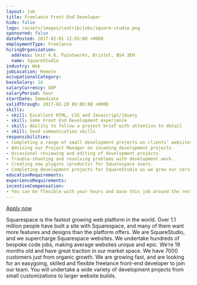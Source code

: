 ```yaml
---
layout: job
title: Freelance Front End Developer
hide: false
logo: /assets/images/contrib/jobs/square-studio.png
sponsored: false
datePosted: 2017-02-01 12:55:00 +0000
employmentType: Freelance
hiringOrganization:
  address: Unit 4.6, Paintworks, Bristol, BS4 3EH
  name: SquareStudio
industry: Web
jobLocation: Remote
occupationalCategory:
baseSalary: 14
salaryCurrency: GBP
salaryPeriod: hour
startDate: Immediate
validThrough: 2017-02-28 09:00:00 +0000
skills:
- skill: Excellent HTML, CSS and Javascript/jQuery
- skill: Some Front End Development experience
- skill: Ability to follow a project brief with attention to detail
- skill: Good communication skills
responsibilities:
- Completing a range of small development projects on clients’ websites.
- Advising our Project Manager on incoming development projects.
- Occasional reviewing and editing of development projects.
- Trouble-shooting and resolving problems with development work.
- Creating new plugins (products) for Squarespace users.
- Completing development projects for SquareStudio as we grow our service offering, enhance our store, and create!
educationRequirements:
experienceRequirements:
incentiveCompensation:
- You can be flexible with your hours and base this job around the rest of your life.
---
```

[Apply now](http://code.squarestud.io/opportunities)

Squarespace is the fastest growing web platform in the world. Over 1.1 million people have built a site with Squarespace, and many of them want more features and designs than the platform offers. We are SquareStudio, and we supercharge Squarespace websites. We undertake hundreds of bespoke code jobs, making average websites unique and epic. We’re 19 months old and have great traction in our market space. We have 7000 customers just from organic growth. We are growing fast, and are looking for an easygoing, skilled and flexible freelance front-end developer to join our team. You will undertake a wide variety of development projects from small customizations to larger website builds.
